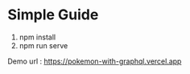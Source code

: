 # Simple Guide
1. npm install
2. npm run serve


Demo url : https://pokemon-with-graphql.vercel.app
